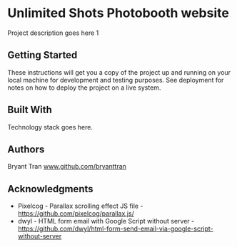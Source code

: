 # Unlimited Shots Photobooth website

Project description goes here
1
## Getting Started

These instructions will get you a copy of the project up and running on your local machine for development and testing purposes. See deployment for notes on how to deploy the project on a live system.

## Built With

Technology stack goes here. 

## Authors

Bryant Tran www.github.com/bryanttran

## Acknowledgments

* Pixelcog - Parallax scrolling effect JS file - https://github.com/pixelcog/parallax.js/
* dwyl - HTML form email with Google Script without server -https://github.com/dwyl/html-form-send-email-via-google-script-without-server

